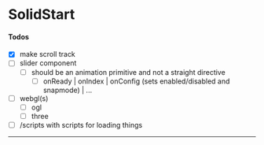 # SolidStart

#### Todos

- [x] make scroll track
- [ ] slider component
  - [ ] should be an animation primitive and not a straight directive
    - [ ] onReady | onIndex | onConfig (sets enabled/disabled and snapmode) | ...
- [ ] webgl(s)
  - [ ] ogl
  - [ ] three
- [ ] /scripts with scripts for loading things

---
